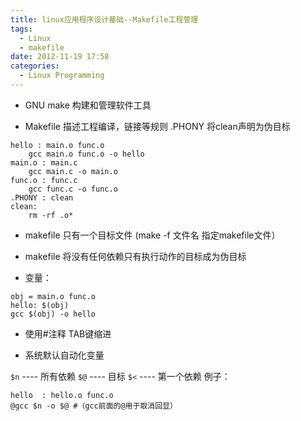 ```yaml
---
title: linux应用程序设计基础--Makefile工程管理
tags:
  - Linux
  - makefile
date: 2012-11-19 17:58
categories:
  - Linux Programming
---
```


- GNU make 构建和管理软件工具

- Makefile 描述工程编译，链接等规则
.PHONY 将clean声明为伪目标
```makfile
hello : main.o func.o
    gcc main.o func.o -o hello
main.o : main.c
    gcc main.c -o main.o
func.o : func.c
    gcc func.c -o func.o
.PHONY : clean
clean:
    rm -rf .o*
```

<!-- more -->

- makefile 只有一个目标文件 (make  -f  文件名 指定makefile文件）

- makefile 将没有任何依赖只有执行动作的目标成为伪目标

- 变量：
```
obj = main.o func.o
hello: $(obj)
gcc $(obj) -o hello
```

- 使用#注释  TAB键缩进

- 系统默认自动化变量

`$n` ---- 所有依赖
`$@` ---- 目标
`$<` ---- 第一个依赖
例子：
```
hello  : hello.o func.o
@gcc $n -o $@ #（gcc前面的@用于取消回显）
```

